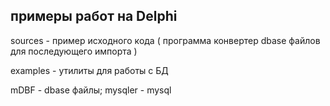 
## примеры работ на Delphi


sources  - пример исходного кода ( программа конвертер dbase файлов для последующего импорта )

examples  - утилиты для работы с БД

mDBF - dbase файлы;  mysqler  - mysql

